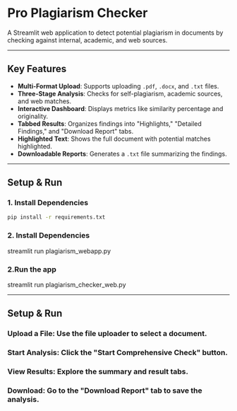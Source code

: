 # Pro Plagiarism Checker

A Streamlit web application to detect potential plagiarism in documents by checking against internal, academic, and web sources.

---
## Key Features

* **Multi-Format Upload**: Supports uploading `.pdf`, `.docx`, and `.txt` files.
* **Three-Stage Analysis**: Checks for self-plagiarism, academic sources, and web matches.
* **Interactive Dashboard**: Displays metrics like similarity percentage and originality.
* **Tabbed Results**: Organizes findings into "Highlights," "Detailed Findings," and "Download Report" tabs.
* **Highlighted Text**: Shows the full document with potential matches highlighted.
* **Downloadable Reports**: Generates a `.txt` file summarizing the findings.

---
## Setup & Run

### 1. Install Dependencies
```bash
pip install -r requirements.txt
```

### 2. Install Dependencies
streamlit run plagiarism_webapp.py

### 2.Run the app
streamlit run plagiarism_checker_web.py

---
## Setup & Run

### Upload a File: Use the file uploader to select a document.

### Start Analysis: Click the "Start Comprehensive Check" button.

### View Results: Explore the summary and result tabs.

### Download: Go to the "Download Report" tab to save the analysis.
